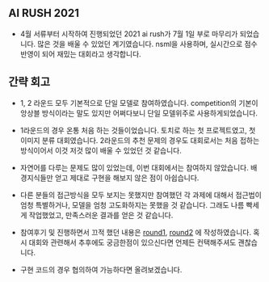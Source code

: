 ## AI RUSH 2021

-   4월 서류부터 시작하여 진행되었던 2021 ai rush가 7월 1일 부로 마무리가 되었습니다. 많은 것을 배울 수 있었던 계기였습니다. nsml을 사용하며, 실시간으로 점수 반영이 되어 재밌는 대회라고 생각합니다.

## 간략 회고

-   1, 2 라운드 모두 기본적으로 단일 모델로 참여하였습니다. competition의 기본이 앙상블 방식이라는 말도 있지만 어쩌다보니 단일 모델위주로 사용하게되었습니다.
-   1라운드의 경우 온통 처음 하는 것들이었습니다. 토치로 하는 첫 프로젝트였고, 첫 이미지 분류 대회였습니다. 2라운드의 추천 문제의 경우도 대회로서는 처음 접하는 방식이어서 이것 저것 많이 배울 수 있었던 것 같습니다.
-   자연어를 다루는 문제도 많이 있었는데, 이번 대회에서는 참여하지 않았습니다. 배경지식들만 얻고 제대로 구현을 해보지 않은 점이 아쉽습니다.
-   다른 분들의 접근방식을 모두 보지는 못했지만 참여했던 각 과제에 대해서 접근법이 엄청 특별하거나, 모델을 엄청 고도화하지는 못했을 것 같습니다. 그래도 나름 빡세게 작업했었고, 만족스러운 결과를 얻은 것 같습니다.

-   참여후기 및 진행하면서 끄적 했던 내용은 [round1](./round1.md), [round2](./round2.md) 에 작성하였습니다. 혹시 대회와 관련해서 추후에도 궁금한점이 있으신다면 언제든 컨택해주셔도 괜찮습니다.
-   구현 코드의 경우 협의하여 가능하다면 올려보겠습니다.


